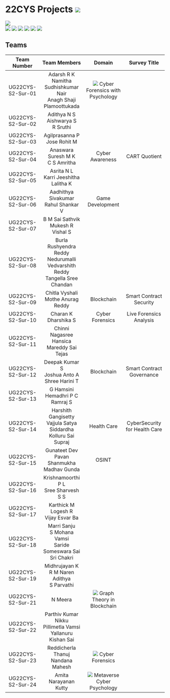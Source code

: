 # 22CYS Projects ![](https://img.shields.io/badge/-Live-green)

![](https://img.shields.io/badge/UG-22CYS-purple) <br/> 
![](https://img.shields.io/badge/Focus-Cyber_Awareness-blue) ![](https://img.shields.io/badge/Focus-Cyber_Psychology-blue) ![](https://img.shields.io/badge/Focus-Cyber_Law-blue) ![](https://img.shields.io/badge/Focus-Forensics-blue) ![](https://img.shields.io/badge/Focus-OSINT-blue) ![](https://img.shields.io/badge/Focus-Blockchain_Technology-blue)

## Teams

| Team Number | Team Members | Domain | Survey Title | 
|:-----------:|:------------:|:------:|:------------:|
| UG22CYS-S2-Sur-01 | Adarsh R K <br/> Namitha Sudhishkumar Nair <br/> Anagh Shaji Plamoottukada | ![](https://img.shields.io/badge/-P-gold) Cyber Forensics with Psychology | | 
| UG22CYS-S2-Sur-02 | Adithya N S <br/> Aishwarya S <br/> R Sruthi | | | 
| UG22CYS-S2-Sur-03 | Agilprasanna P <br/> Jose Rohit M  | | | 
| UG22CYS-S2-Sur-04 | Anaswara Suresh M K <br/> C S Amritha | Cyber Awareness | CART Quotient | 
| UG22CYS-S2-Sur-05 | Asrita N L <br/> Karri Jeeshitha <br/> Lalitha K | | | 
| UG22CYS-S2-Sur-06 | Aadhithya Sivakumar <br/> Rahul Shankar V | Game Development  | | 
| UG22CYS-S2-Sur-07 | B M Sai Sathvik <br/> Mukesh R <br/> Vishal S | | | 
| UG22CYS-S2-Sur-08 | Burla Rushyendra Reddy <br/> Nedurumalli Vedvarshith Reddy <br/> Tangella Sree Chandan | | | 
| UG22CYS-S2-Sur-09 | Chitla Vyshali <br/> Mothe Anurag Reddy | Blockchain | Smart Contract Security | 
| UG22CYS-S2-Sur-10 | Charan K <br/> Dharshika S | Cyber Forensics | Live Forensics Analysis | 
| UG22CYS-S2-Sur-11 | Chinni Nagasree Hansica <br/> Mareddy Sai Tejas | | | 
| UG22CYS-S2-Sur-12 | Deepak Kumar S <br/> Joshua Anto A <br/> Shree Harini T | Blockchain | Smart Contract Governance | 
| UG22CYS-S2-Sur-13 | G Hamsini <br/> Hemadhri P C <br/> Ramraj S | | | 
| UG22CYS-S2-Sur-14 | Harshith Gangisetty <br/> Vajjula Satya Siddardha <br/> Kolluru Sai Supraj | Health Care | CyberSecurity for Health Care | 
| UG22CYS-S2-Sur-15 | Gunateet Dev <br/> Pavan Shanmukha Madhav Gunda | OSINT | | 
| UG22CYS-S2-Sur-16 | Krishnamoorthi P L <br/> Sree Sharvesh S S | | | 
| UG22CYS-S2-Sur-17 | Karthick M <br/> Logesh R <br/> Vijay Esvar Ba | | | 
| UG22CYS-S2-Sur-18 | Marri Sanju <br/> S Mohana Vamsi <br/> Saride Someswara Sai Sri Chakri | | | 
| UG22CYS-S2-Sur-19 | Midhrujayan K <br/> R M Naren Adithya <br/> S Parvathi | | | 
| UG22CYS-S2-Sur-21 | N Meera | ![](https://img.shields.io/badge/-P-gold) Graph Theory in Blockchain | | 
| UG22CYS-S2-Sur-22 | Parthiv Kumar Nikku <br/> Pillimetla Vamsi <br/> Yallanuru Kishan Sai | | | 
| UG22CYS-S2-Sur-23 | Reddicherla Thanuj <br/> Nandana Mahesh | ![](https://img.shields.io/badge/-P-gold) Cyber Forensics | | 
| UG22CYS-S2-Sur-24 | Amita Narayanan Kutty | ![](https://img.shields.io/badge/-P-gold) Metaverse Cyber Psychology | | 
